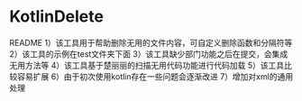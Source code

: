 # KotlinDelete
README
1）该工具用于帮助删除无用的文件内容，可自定义删除函数和分隔符等
2）该工具的示例在test文件夹下面
3）该工具缺少部门功能之后在提交，会集成无用方法等
4）该工具基于楚丽丽的扫描无用代码功能进行代码加载
5）该工具比较容易扩展
6）由于初次使用kotlin存在一些问题会逐渐改进
7）增加对xml的通用处理